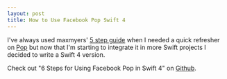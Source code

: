 ```yaml
---
layout: post
title: How to Use Facebook Pop Swift 4
---
```


I've always used maxmyers' [5 step guide](https://github.com/maxmyers/FacebookPop) when I needed a quick refresher on [Pop](https://github.com/facebook/pop) but now that I'm starting to integrate it in more Swift projects I decided to write a Swift 4 version.

Check out "6 Steps for Using Facebook Pop in Swift 4" on [Github](https://github.com/psobko/FacebookPopSwift).


